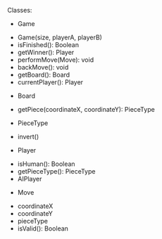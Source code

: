 Classes:

* Game
 - Game(size, playerA, playerB)
 - isFinished(): Boolean
 - getWinner(): Player
 - performMove(Move): void
 - backMove(): void
 - getBoard(): Board
 - currentPlayer(): Player
* Board
 - getPiece(coordinateX, coordinateY): PieceType
* PieceType
 - invert()
* Player
 - isHuman(): Boolean
 - getPieceType(): PieceType
  - AIPlayer
* Move
 - coordinateX
 - coordinateY
 - pieceType
 - isValid(): Boolean
